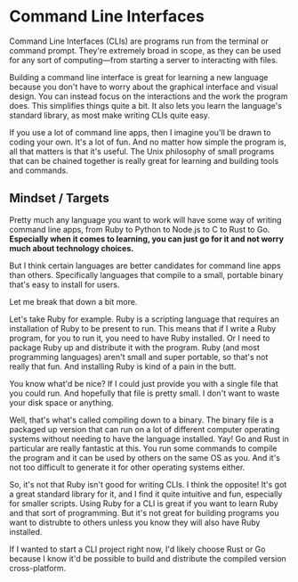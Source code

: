 # Command Line Interfaces

Command Line Interfaces (CLIs) are programs run from the terminal or command prompt. They're extremely broad in scope, as they can be used for any sort of computing—from starting a server to interacting with files.

Building a command line interface is great for learning a new language because you don't have to worry about the graphical interface and visual design. You can instead focus on the interactions and the work the program does. This simplifies things quite a bit. It also lets you learn the language's standard library, as most make writing CLIs quite easy.

If you use a lot of command line apps, then I imagine you'll be drawn to coding your own. It's a lot of fun. And no matter how simple the program is, all that matters is that it's useful. The Unix philosophy of small programs that can be chained together is really great for learning and building tools and commands.

## Mindset / Targets

Pretty much any language you want to work will have some way of writing command line apps, from Ruby to Python to Node.js to C to Rust to Go. **Especially when it comes to learning, you can just go for it and not worry much about technology choices.**

But I think certain languages are better candidates for command line apps than others. Specifically languages that compile to a small, portable binary that's easy to install for users.

Let me break that down a bit more.

Let's take Ruby for example. Ruby is a scripting language that requires an installation of Ruby to be present to run. This means that if I write a Ruby program, for you to run it, you need to have Ruby installed. Or I need to package Ruby up and distribute it with the program. Ruby (and most programming languages) aren't small and super portable, so that's not really that fun. And installing Ruby is kind of a pain in the butt.

You know what'd be nice? If I could just provide you with a single file that you could run. And hopefully that file is pretty small. I don't want to waste your disk space or anything.

Well, that's what's called compiling down to a binary. The binary file is a packaged up version that can run on a lot of different computer operating systems without needing to have the language installed. Yay! Go and Rust in particular are really fantastic at this. You run some commands to compile the program and it can be used by others on the same OS as you. And it's not too difficult to generate it for other operating systems either.

So, it's not that Ruby isn't good for writing CLIs. I think the opposite! It's got a great standard library for it, and I find it quite intuitive and fun, especially for smaller scripts. Using Ruby for a CLI is great if you want to learn Ruby and that sort of programming. But it's not great for building programs you want to distrubte to others unless you know they will also have Ruby installed.

If I wanted to start a CLI project right now, I'd likely choose Rust or Go because I know it'd be possible to build and distribute the compiled version cross-platform.

